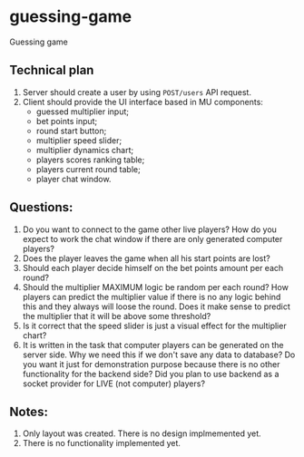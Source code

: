 # guessing-game
Guessing game

## Technical plan
1. Server should create a user by using `POST/users` API request.
2. Client should provide the UI interface based in MU components: 
	- guessed multiplier input; 
	- bet points input; 
	- round start button; 
	- multiplier speed slider; 
	- multiplier dynamics chart; 
	- players scores ranking table;
	- players current round table; 
	- player chat window.

## Questions:
1. Do you want to connect to the game other live players? How do you expect to work the chat window if there are only generated computer players? 
2. Does the player leaves the game when all his start points are lost?
3. Should each player decide himself on the bet points amount per each round?
4. Should the multiplier MAXIMUM logic be random per each round? How players can predict the multiplier value if there is no any logic behind this and they always will loose the round. Does it make sense to predict the multiplier that it will be above some threshold?
5. Is it correct that the speed slider is just a visual effect for the multiplier chart?
6. It is written in the task that computer players can be generated on the server side. Why we need this if we don't save any data to database? Do you want it just for demonstration purpose because there is no other functionality for the backend side? Did you plan to use backend as a socket provider for LIVE (not computer) players?

## Notes:
1. Only layout was created. There is no design implmemented yet. 
2. There is no functionality implemented yet.